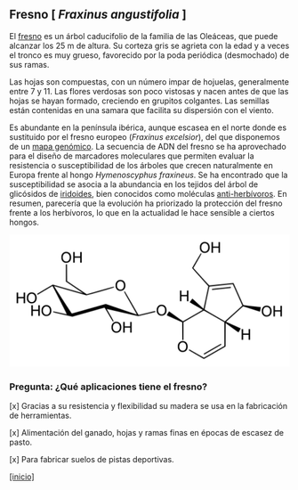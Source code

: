 
## Fresno [ *Fraxinus angustifolia* ]

El [fresno](https://www.arbolapp.es/especies/ficha/fraxinus-angustifolia)
es un árbol caducifolio de la familia de las Oleáceas, que puede alcanzar los 25 m de altura.
Su corteza gris se agrieta con la edad y a veces el tronco es muy grueso, 
favorecido por la poda periódica (desmochado) de sus ramas.

Las hojas son compuestas, con un número impar de hojuelas, generalmente entre 7 y 11.
Las flores verdosas son poco vistosas y nacen antes de que las hojas se hayan formado, 
creciendo en grupitos colgantes. Las semillas están contenidas en una samara que facilita
su dispersión con el viento.

Es abundante en la península ibérica, aunque escasea en el norte donde es sustituido por 
el fresno europeo (*Fraxinus excelsior*), del que disponemos de un 
[mapa genómico](https://plants.ensembl.org/Fraxinus_excelsior).
La secuencia de ADN del fresno se ha aprovechado para el diseño de marcadores moleculares
que permiten evaluar la resistencia o susceptibilidad de los árboles que 
crecen naturalmente en Europa frente al hongo *Hymenoscyphus fraxineus*. 
Se ha encontrado que la susceptibilidad se asocia a la abundancia en los tejidos
del árbol de glicósidos de [iridoides](https://es.wikipedia.org/wiki/Iridoide),
bien conocidos como moléculas [anti-herbívoros](https://www.nature.com/articles/nature20786).
En resumen, parecería que la evolución ha priorizado la protección del fresno frente a los 
herbívoros, lo que en la actualidad le hace sensible a ciertos hongos.

![](./pics/aucubina.png)

### Pregunta: ¿Qué aplicaciones tiene el fresno?

 [x] Gracias a su resistencia y flexibilidad su madera se usa en la fabricación de herramientas.

 [x] Alimentación del ganado, hojas y ramas finas en épocas de escasez de pasto.

 [x] Para fabricar suelos de pistas deportivas.


[[inicio]](https://eead-csic-compbio.github.io/plantoquimica)
